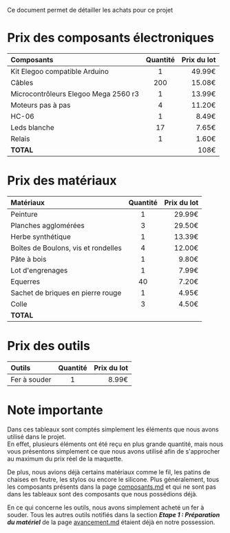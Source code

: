 Ce document permet de détailler les achats pour ce projet

# Prix des composants électroniques

| Composants | Quantité | Prix du lot |
|:-----------|:--------:|------------:|
|Kit Elegoo compatible Arduino|1|49.99€|
|Câbles|200|15.08€|
|Microcontrôleurs Elegoo Mega 2560 r3|1| 13.99€|
|Moteurs pas à pas|4|11.20€|
|HC-06|1|8.49€|
|Leds blanche|17|7.65€|
|Relais|1|1.60€|
|**TOTAL**||108€|

# Prix des matériaux

| Matériaux | Quantité | Prix du lot |
|:-----------|:--------:|-----------:|
|Peinture|1|29.99€|
|Planches agglomérées|3|29.50€|
|Herbe synthétique|1|13.39€|
|Boîtes de Boulons, vis et rondelles|4|12.00€|
|Pâte à bois|1|9.80€|
|Lot d'engrenages|1|7.99€|
|Equerres|40|7.20€|
|Sachet de briques en pierre rouge|1|4.95€|
|Colle|3|4.50€|
|**TOTAL**||

# Prix des outils

| Outils | Quantité | Prix du lot |
|:-------|:--------:|------------:|
|Fer à souder|1|8.99€|


# Note importante

Dans ces tableaux sont comptés simplement les éléments que nous avons utilisé dans le projet.  
En effet, plusieurs éléments ont été reçu en plus grande quantité, mais nous vous présentons simplement ce que nous avons utilisé afin de s'approcher au maximum du prix réel de la maquette.  

De plus, nous avions déjà certains matériaux comme le fil, les patins de chaises en feutre, les stylos ou encore le silicone.
Plus généralement, tous les composants présents dans la page [composants.md](https://github.com/institut-galilee/2020-SmartHomeJA/blob/master/doc/composants.md) et qui ne sont pas dans les tableaux sont des composants que nous possédions déjà.

En ce qui concerne les outils, nous avons simplement acheté un fer à souder. Tous les autres outils notifiés dans la section **_Etape 1 : Préparation du matériel_** de la page [avancement.md](https://github.com/institut-galilee/2020-SmartHomeJA/blob/master/doc/avancement.md) étaient déjà en notre possession.
